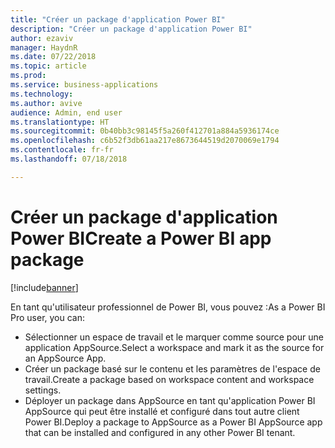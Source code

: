 ```yaml
---
title: "Créer un package d'application Power BI"
description: "Créer un package d'application Power BI"
author: ezaviv
manager: HaydnR
ms.date: 07/22/2018
ms.topic: article
ms.prod: 
ms.service: business-applications
ms.technology: 
ms.author: avive
audience: Admin, end user
ms.translationtype: HT
ms.sourcegitcommit: 0b40bb3c98145f5a260f412701a884a5936174ce
ms.openlocfilehash: c6b52f3db61aa217e8673644519d2070069e1794
ms.contentlocale: fr-fr
ms.lasthandoff: 07/18/2018

---
```

# <a name="create-a-power-bi-app-package"></a><span data-ttu-id="045e1-103">Créer un package d'application Power BI</span><span class="sxs-lookup"><span data-stu-id="045e1-103">Create a Power BI app package</span></span>

[!include[banner](../../../includes/banner.md)]

<span data-ttu-id="045e1-104">En tant qu'utilisateur professionnel de Power BI, vous pouvez :</span><span class="sxs-lookup"><span data-stu-id="045e1-104">As a Power BI Pro user, you can:</span></span>

- <span data-ttu-id="045e1-105">Sélectionner un espace de travail et le marquer comme source pour une application AppSource.</span><span class="sxs-lookup"><span data-stu-id="045e1-105">Select a workspace and mark it as the source for an AppSource App.</span></span>
- <span data-ttu-id="045e1-106">Créer un package basé sur le contenu et les paramètres de l'espace de travail.</span><span class="sxs-lookup"><span data-stu-id="045e1-106">Create a package based on workspace content and workspace settings.</span></span> 
- <span data-ttu-id="045e1-107">Déployer un package dans AppSource en tant qu'application Power BI AppSource qui peut être installé et configuré dans tout autre client Power BI.</span><span class="sxs-lookup"><span data-stu-id="045e1-107">Deploy a package to AppSource as a Power BI AppSource app that can be installed and configured in any other Power BI tenant.</span></span>

